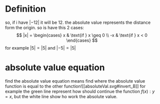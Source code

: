 # Definition
so, if i have $|-12|$ it will be $12$. the absolute value represents the distance form the origin. so is have this 2 cases:
$$
|x| = 
\begin{cases} 
x & \text{if } x \geq 0 \\ 
-x & \text{if } x < 0 
\end{cases}
$$
for example $|5| = |5|$ and $|-5| = |5|$
# absolute value equation
find the absolute value equation means find where the absolute value function is equal to the other function![[absoluteVal.svg#invert_B]] for example the green line represent how should continue the function $f(x): y = x$, but the white line show ho work the absolute value.